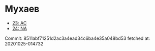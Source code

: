 # Мухаев
- [23: AC](23.md)
- [24: NA](24.md)

Commit: 8511abf71251d2ac3a4ead34c6ba4e35a048bd53
 fetched at: 20201025-014732
